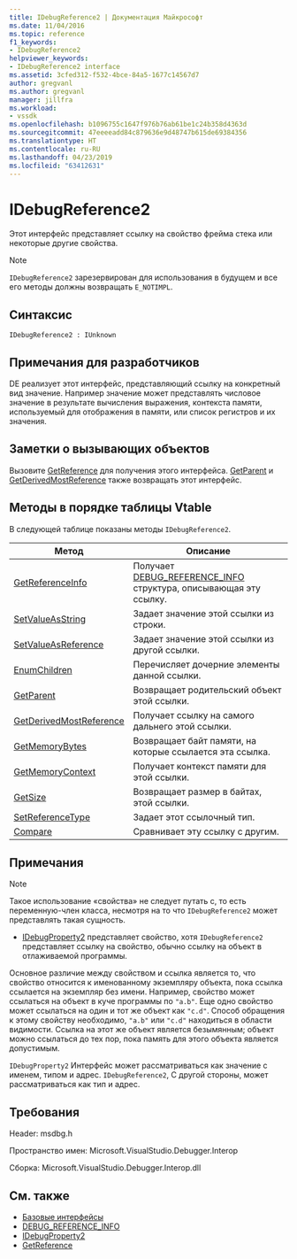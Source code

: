 ```yaml
---
title: IDebugReference2 | Документация Майкрософт
ms.date: 11/04/2016
ms.topic: reference
f1_keywords:
- IDebugReference2
helpviewer_keywords:
- IDebugReference2 interface
ms.assetid: 3cfed312-f532-4bce-84a5-1677c14567d7
author: gregvanl
ms.author: gregvanl
manager: jillfra
ms.workload:
- vssdk
ms.openlocfilehash: b1096755c1647f976b76ab61be1c24b358d4363d
ms.sourcegitcommit: 47eeeeadd84c879636e9d48747b615de69384356
ms.translationtype: HT
ms.contentlocale: ru-RU
ms.lasthandoff: 04/23/2019
ms.locfileid: "63412631"
---
```

# <a name="idebugreference2"></a>IDebugReference2
Этот интерфейс представляет ссылку на свойство фрейма стека или некоторые другие свойства.

> [!NOTE]
> `IDebugReference2` зарезервирован для использования в будущем и все его методы должны возвращать `E_NOTIMPL`.

## <a name="syntax"></a>Синтаксис

```
IDebugReference2 : IUnknown
```

## <a name="notes-for-implementers"></a>Примечания для разработчиков
 DE реализует этот интерфейс, представляющий ссылку на конкретный вид значение. Например значение может представлять числовое значение в результате вычисления выражения, контекста памяти, используемый для отображения в памяти, или список регистров и их значения.

## <a name="notes-for-callers"></a>Заметки о вызывающих объектов
 Вызовите [GetReference](../../../extensibility/debugger/reference/idebugproperty2-getreference.md) для получения этого интерфейса. [GetParent](../../../extensibility/debugger/reference/idebugreference2-getparent.md) и [GetDerivedMostReference](../../../extensibility/debugger/reference/idebugreference2-getderivedmostreference.md) также возвращать этот интерфейс.

## <a name="methods-in-vtable-order"></a>Методы в порядке таблицы Vtable
 В следующей таблице показаны методы `IDebugReference2`.

|Метод|Описание|
|------------|-----------------|
|[GetReferenceInfo](../../../extensibility/debugger/reference/idebugreference2-getreferenceinfo.md)|Получает [DEBUG_REFERENCE_INFO](../../../extensibility/debugger/reference/debug-reference-info.md) структура, описывающая эту ссылку.|
|[SetValueAsString](../../../extensibility/debugger/reference/idebugreference2-setvalueasstring.md)|Задает значение этой ссылки из строки.|
|[SetValueAsReference](../../../extensibility/debugger/reference/idebugreference2-setvalueasreference.md)|Задает значение этой ссылки из другой ссылки.|
|[EnumChildren](../../../extensibility/debugger/reference/idebugreference2-enumchildren.md)|Перечисляет дочерние элементы данной ссылки.|
|[GetParent](../../../extensibility/debugger/reference/idebugreference2-getparent.md)|Возвращает родительский объект этой ссылки.|
|[GetDerivedMostReference](../../../extensibility/debugger/reference/idebugreference2-getderivedmostreference.md)|Получает ссылку на самого дальнего этой ссылки.|
|[GetMemoryBytes](../../../extensibility/debugger/reference/idebugreference2-getmemorybytes.md)|Возвращает байт памяти, на которые ссылается эта ссылка.|
|[GetMemoryContext](../../../extensibility/debugger/reference/idebugreference2-getmemorycontext.md)|Получает контекст памяти для этой ссылки.|
|[GetSize](../../../extensibility/debugger/reference/idebugreference2-getsize.md)|Возвращает размер в байтах, этой ссылки.|
|[SetReferenceType](../../../extensibility/debugger/reference/idebugreference2-setreferencetype.md)|Задает этот ссылочный тип.|
|[Compare](../../../extensibility/debugger/reference/idebugreference2-compare.md)|Сравнивает эту ссылку с другим.|

## <a name="remarks"></a>Примечания

> [!NOTE]
> Такое использование «свойства» не следует путать с, то есть переменную-член класса, несмотря на то что `IDebugReference2` может представлять такая сущность.

- [IDebugProperty2](../../../extensibility/debugger/reference/idebugproperty2.md) представляет свойство, хотя `IDebugReference2` представляет ссылку на свойство, обычно ссылку на объект в отлаживаемой программы.

 Основное различие между свойством и ссылка является то, что свойство относится к именованному экземпляру объекта, пока ссылка ссылается на экземпляр без имени. Например, свойство может ссылаться на объект в куче программы по `"a.b"`. Еще одно свойство может ссылаться на один и тот же объект как `"c.d"`. Способ обращения к этому свойству необходимо, `"a.b"` или `"c.d"` находиться в области видимости. Ссылка на этот же объект является безымянным; объект можно ссылаться до тех пор, пока память для этого объекта является допустимым.

 `IDebugProperty2` Интерфейс может рассматриваться как значение с именем, типом и адрес. `IDebugReference2`, С другой стороны, может рассматриваться как тип и адрес.

## <a name="requirements"></a>Требования
 Header: msdbg.h

 Пространство имен: Microsoft.VisualStudio.Debugger.Interop

 Сборка: Microsoft.VisualStudio.Debugger.Interop.dll

## <a name="see-also"></a>См. также
- [Базовые интерфейсы](../../../extensibility/debugger/reference/core-interfaces.md)
- [DEBUG_REFERENCE_INFO](../../../extensibility/debugger/reference/debug-reference-info.md)
- [IDebugProperty2](../../../extensibility/debugger/reference/idebugproperty2.md)
- [GetReference](../../../extensibility/debugger/reference/idebugproperty2-getreference.md)